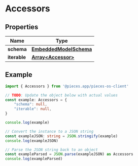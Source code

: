 
# Accessors


## Properties

Name | Type
------------ | -------------
**schema** | [**EmbeddedModelSchema**](EmbeddedModelSchema)
**iterable** | [**Array&lt;Accessor&gt;**](Accessor)

## Example

```typescript
import { Accessors } from '@pieces.app/pieces-os-client'

// TODO: Update the object below with actual values
const example: Accessors = {
    "schema": null,
    "iterable": null,
}

console.log(example)

// Convert the instance to a JSON string
const exampleJSON: string = JSON.stringify(example)
console.log(exampleJSON)

// Parse the JSON string back to an object
const exampleParsed = JSON.parse(exampleJSON) as Accessors
console.log(exampleParsed)
```



